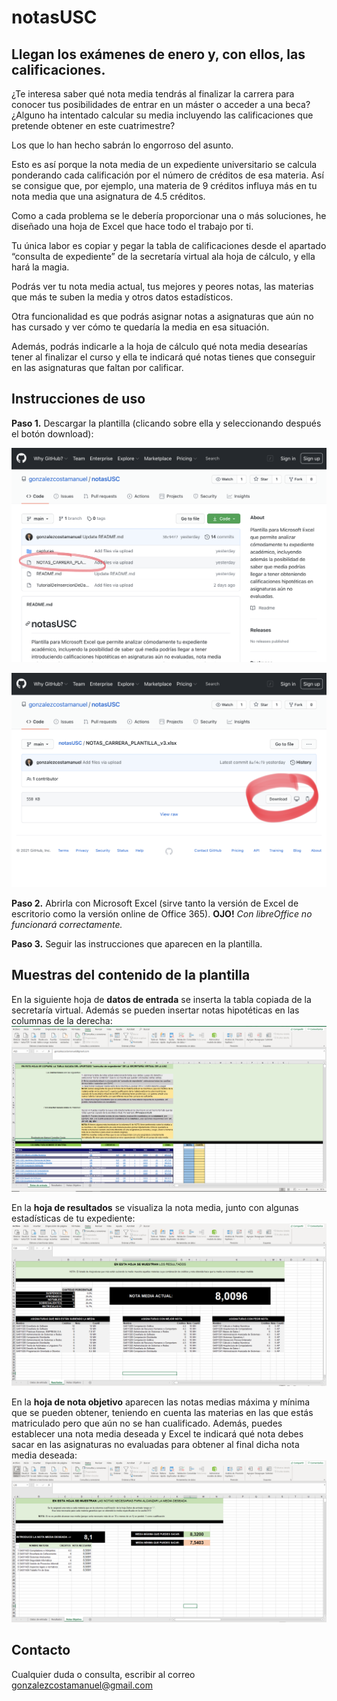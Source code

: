 # notasUSC
## Llegan los exámenes de enero y, con ellos, las calificaciones.

¿Te interesa saber qué nota media tendrás al finalizar la carrera para conocer tus posibilidades de entrar en un máster o acceder a una beca?
¿Alguno ha intentado calcular su media incluyendo las calificaciones que pretende obtener en este cuatrimestre?

Los que lo han hecho sabrán lo engorroso del asunto. 

Esto es así porque la nota media de un expediente universitario se calcula ponderando cada calificación por el número de créditos de esa materia. Así se consigue que, por ejemplo, una materia de 9 créditos influya más en tu nota media que una asignatura de 4.5 créditos.

Como a cada problema se le debería proporcionar una o más soluciones, he diseñado una hoja de Excel que hace todo el trabajo por ti.

Tu única labor es copiar y pegar la tabla de calificaciones desde el apartado “consulta de expediente” de la secretaría virtual ala hoja de cálculo, y ella hará la magia.

Podrás ver tu nota media actual, tus mejores y peores notas, las materias que más te suben la media y otros datos estadísticos.

Otra funcionalidad es que podrás asignar notas a asignaturas que aún no has cursado y ver cómo te quedaría la media en esa situación. 

Además, podrás indicarle a la hoja de cálculo qué nota media desearías tener al finalizar el curso y ella te indicará qué notas tienes que conseguir en las asignaturas que faltan por calificar.

## Instrucciones de uso
**Paso 1.** Descargar la plantilla (clicando sobre ella y seleccionando después el botón download):

![Download1](https://github.com/gonzalezcostamanuel/notasUSC/blob/main/capturas/captura_download_1.png)

![Download2](https://github.com/gonzalezcostamanuel/notasUSC/blob/main/capturas/captura_downlowad_2.png)

**Paso 2.** Abrirla con Microsoft Excel (sirve tanto la versión de Excel de escritorio como la versión online de Office 365). **OJO!** *Con libreOffice no funcionará correctamente.*

**Paso 3.** Seguir las instrucciones que aparecen en la plantilla.

## Muestras del contenido de la plantilla

En la siguiente hoja de **datos de entrada** se inserta la tabla copiada de la secretaría virtual. Además se pueden insertar notas hipotéticas en las columnas de la derecha:
![Datos entrada](https://github.com/gonzalezcostamanuel/notasUSC/blob/main/capturas/CapturaHojaDatosEntrada.PNG)

En la **hoja de resultados** se visualiza la nota media, junto con algunas estadísticas de tu expediente:
![Hoja resultados](https://github.com/gonzalezcostamanuel/notasUSC/blob/main/capturas/CapturaHojaResultados.PNG)

En la **hoja de nota objetivo** aparecen las notas medias máxima y mínima que se pueden obtener, teniendo en cuenta las materias en las que estás matriculado pero que aún no se han cualificado. Además, puedes establecer una nota media deseada y Excel te indicará qué nota debes sacar en las asignaturas no evaluadas para obtener al final dicha nota media deseada:
![Hoja Nota deseada](https://github.com/gonzalezcostamanuel/notasUSC/blob/main/capturas/CapturaHojaNotaObjetivo.PNG)

## Contacto

Cualquier duda o consulta, escribir al correo [gonzalezcostamanuel@gmail.com](mailto:gonzalezcostamanuel@gmail.com)

